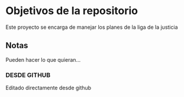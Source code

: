 # Objetivos de la repositorio

Este proyecto se encarga de manejar los planes de la liga de la justicia


## Notas
Pueden hacer lo que quieran...

### DESDE GITHUB
Editado directamente desde github
